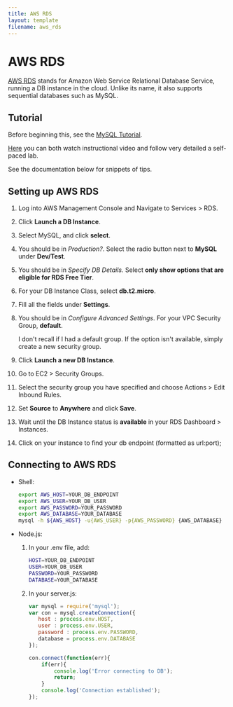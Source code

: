```yaml
---
title: AWS RDS
layout: template
filename: aws_rds
---
```


# AWS RDS

[AWS RDS](https://aws.amazon.com/rds/) stands for Amazon Web Service Relational Database Service, running a DB instance in the cloud. Unlike its name, it also supports sequential databases such as MySQL.

## Tutorial

Before beginning this, see the [MySQL Tutorial](../mysql).

[Here](https://aws.amazon.com/training/intro_series/) you can both watch instructional video and follow very detailed a self-paced lab.

See the documentation below for snippets of tips.

## Setting up AWS RDS

1. Log into AWS Management Console and Navigate to Services > RDS.

2. Click **Launch a DB Instance**.

3. Select MySQL, and click **select**.

4. You should be in *Production?*. Select the radio button next to **MySQL** under **Dev/Test**.

5. You should be in *Specify DB Details.* Select **only show options that are eligible for RDS Free Tier**.

6. For your DB Instance Class, select **db.t2.micro**.

7. Fill all the fields under **Settings**.

8. You should be in *Configure Advanced Settings*. For your VPC Security Group, **default**.

   I don't recall if I had a default group. If the option isn't available, simply create a new security group.

9. Click **Launch a new DB Instance**.

9. Go to EC2 > Security Groups.

9. Select the security group you have specified and choose Actions > Edit Inbound Rules.

9. Set **Source** to **Anywhere** and click **Save**.

9. Wait until the DB Instance status is **available** in your RDS Dashboard > Instances.

9. Click on your instance to find your db endpoint (formatted as url:port); 

## Connecting to AWS RDS

 - Shell:

   ```bash
   export AWS_HOST=YOUR_DB_ENDPOINT
   export AWS_USER=YOUR_DB_USER
   export AWS_PASSWORD=YOUR_PASSWORD
   export AWS_DATABASE=YOUR_DATABASE
   mysql -h ${AWS_HOST} -u{AWS_USER} -p{AWS_PASSWORD} {AWS_DATABASE}
   ```

 - Node.js:

   1. In your .env file, add:

      ```bash
      HOST=YOUR_DB_ENDPOINT
      USER=YOUR_DB_USER
      PASSWORD=YOUR_PASSWORD
      DATABASE=YOUR_DATABASE
      ```

   2. In your server.js: 

      ```javascript
      var mysql = require('mysql');
      var con = mysql.createConnection({
         host : process.env.HOST,
         user : process.env.USER,
         password : process.env.PASSWORD,
         database = process.env.DATABASE
      });

      con.connect(function(err){
          if(err){
              console.log('Error connecting to DB');
              return;
          }
          console.log('Connection established');
      });
      ```
